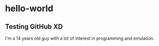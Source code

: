 # hello-world
Testing GitHub XD
-----------------
I'm a 14 years old guy with a lot of interest in programming and emulation.
